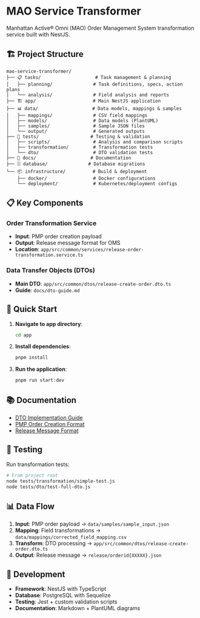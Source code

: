 # MAO Service Transformer

Manhattan Active® Omni (MAO) Order Management System transformation service built with NestJS.

## 🏗️ Project Structure

```
mao-service-transformer/
├── 📋 tasks/                    # Task management & planning
│   ├── planning/               # Task definitions, specs, action plans
│   └── analysis/               # Field analysis and reports
├── 🏗️ app/                     # Main NestJS application
├── 📊 data/                    # Data models, mappings & samples
│   ├── mappings/               # CSV field mappings
│   ├── models/                 # Data models (PlantUML)
│   ├── samples/                # Sample JSON files
│   └── output/                 # Generated outputs
├── 🧪 tests/                   # Testing & validation
│   ├── scripts/                # Analysis and comparison scripts
│   ├── transformation/         # Transformation tests
│   └── dto/                    # DTO validation tests
├── 📄 docs/                    # Documentation
├── 🗄️ database/               # Database migrations
└── 📦 infrastructure/          # Build & deployment
    ├── docker/                 # Docker configurations
    └── deployment/             # Kubernetes/deployment configs
```

## 📋 Key Components

### Order Transformation Service
- **Input**: PMP order creation payload
- **Output**: Release message format for OMS
- **Location**: `app/src/common/services/release-order-transformation.service.ts`

### Data Transfer Objects (DTOs)
- **Main DTO**: `app/src/common/dtos/release-create-order.dto.ts`
- **Guide**: `docs/dto-guide.md`

## 🚀 Quick Start

1. **Navigate to app directory**:
   ```bash
   cd app
   ```

2. **Install dependencies**:
   ```bash
   pnpm install
   ```

3. **Run the application**:
   ```bash
   pnpm run start:dev
   ```

## 📚 Documentation

- [DTO Implementation Guide](dto-guide.md)
- [PMP Order Creation Format](pmp-order-creation.md)
- [Release Message Format](release-messages.md)

## 🧪 Testing

Run transformation tests:
```bash
# From project root
node tests/transformation/simple-test.js
node tests/dto/test-full-dto.js
```

## 📊 Data Flow

1. **Input**: PMP order payload → `data/samples/sample_input.json`
2. **Mapping**: Field transformations → `data/mappings/corrected_field_mapping.csv`
3. **Transform**: DTO processing → `app/src/common/dtos/release-create-order.dto.ts`
4. **Output**: Release message → `release/orderid{XXXXX}.json`

## 🔧 Development

- **Framework**: NestJS with TypeScript
- **Database**: PostgreSQL with Sequelize
- **Testing**: Jest + custom validation scripts
- **Documentation**: Markdown + PlantUML diagrams